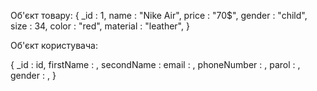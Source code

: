 Об'єкт товару:
{
\_id : 1,
name : "Nike Air",
price : "70$",
gender : "child",
size : 34,
color : "red",
material : "leather",
}

Об'єкт користувача:

{
\_id : id,
firstName : ,
secondName :
email : ,
phoneNumber : ,
parol : ,
gender : ,
}
